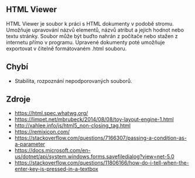 ## HTML Viewer
HTML Viewer je soubor k práci s HTML dokumenty v podobě stromu. Umožňuje upravování názvů elementů, názvů atribut a jejich hodnot nebo textu stránky. Soubor může být buďto nahrán z počítače nebo stažen z internetu přímo v programu. Upravené dokumenty poté umožňuje exportovat v čitelně formátovaném .html souboru.
## Chybí
 - Stabilita, rozpoznání nepodporovaných souborů.
## Zdroje
 - https://html.spec.whatwg.org/
 - https://limpet.net/mbrubeck/2014/08/08/toy-layout-engine-1.html
 - http://xahlee.info/js/html5_non-closing_tag.html
 - https://remixicon.com/
 - https://stackoverflow.com/questions/7166307/passing-a-condition-as-a-parameter
 - https://docs.microsoft.com/en-us/dotnet/api/system.windows.forms.savefiledialog?view=net-5.0
 - https://stackoverflow.com/questions/11806166/how-do-i-tell-when-the-enter-key-is-pressed-in-a-textbox